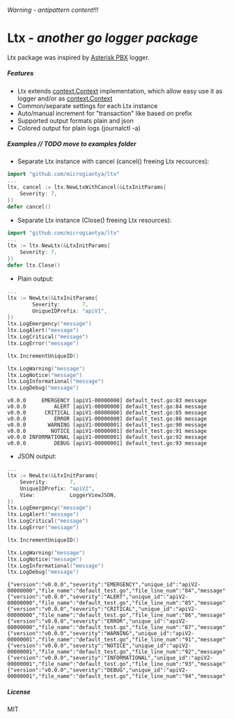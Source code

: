 ###### Warning - antipattern content!!!

# Ltx - _another go logger package_
Ltx package was inspired by [Asterisk PBX](https://github.com/asterisk/asterisk) logger.

##### Features
- Ltx extends [context.Context](https://pkg.go.dev/context#Context) implementation, which allow easy use it as logger and/or as [context.Context](https://pkg.go.dev/context#Context)
- Common/separate settings for each Ltx instance
- Auto/manual increment for "transaction" like based on prefix
- Supported output formats plain and json
- Colored output for plain logs (journalctl -a)

##### Examples // TODO move to examples folder
- Separate Ltx instance with cancel (cancel() freeing Ltx recources):
```go
import "github.com/microgiantya/ltx"
...
ltx, cancel := ltx.NewLtxWithCancel(&LtxInitParams{
	Severity: 7,
})
defer cancel()
```

- Separate Ltx instance (Close() freeing Ltx resources):
```go
import "github.com/microgiantya/ltx"
...
ltx := ltx.NewLtx(&LtxInitParams{
	Severity: 7,
})
defer ltx.Close()
```

- Plain output:
```go
...
ltx := NewLtx(&LtxInitParams{
		Severity:       7,
		UniqueIDPrefix: "apiV1",
})
ltx.LogEmergency("message")
ltx.LogAlert("message")
ltx.LogCritical("message")
ltx.LogError("message")

ltx.IncrementUniqueID()

ltx.LogWarning("message")
ltx.LogNotice("message")
ltx.LogInformational("message")
ltx.LogDebug("message")
```

```
v0.0.0     EMERGENCY [apiV1-00000000] default_test.go:83 message
v0.0.0         ALERT [apiV1-00000000] default_test.go:84 message
v0.0.0      CRITICAL [apiV1-00000000] default_test.go:85 message
v0.0.0         ERROR [apiV1-00000000] default_test.go:86 message
v0.0.0       WARNING [apiV1-00000001] default_test.go:90 message
v0.0.0        NOTICE [apiV1-00000001] default_test.go:91 message
v0.0.0 INFORMATIONAL [apiV1-00000001] default_test.go:92 message
v0.0.0         DEBUG [apiV1-00000001] default_test.go:93 message
```

- JSON output:
```go
...
ltx := NewLtx(&LtxInitParams{
	Severity:       7,
	UniqueIDPrefix: "apiV2",
	View:           LoggerViewJSON,
})
ltx.LogEmergency("message")
ltx.LogAlert("message")
ltx.LogCritical("message")
ltx.LogError("message")

ltx.IncrementUniqueID()

ltx.LogWarning("message")
ltx.LogNotice("message")
ltx.LogInformational("message")
ltx.LogDebug("message")
```

```
{"version":"v0.0.0","severity":"EMERGENCY","unique_id":"apiV2-00000000","file_name":"default_test.go","file_line_num":"84","message":"message"}
{"version":"v0.0.0","severity":"ALERT","unique_id":"apiV2-00000000","file_name":"default_test.go","file_line_num":"85","message":"message"}
{"version":"v0.0.0","severity":"CRITICAL","unique_id":"apiV2-00000000","file_name":"default_test.go","file_line_num":"86","message":"message"}
{"version":"v0.0.0","severity":"ERROR","unique_id":"apiV2-00000000","file_name":"default_test.go","file_line_num":"87","message":"message"}
{"version":"v0.0.0","severity":"WARNING","unique_id":"apiV2-00000001","file_name":"default_test.go","file_line_num":"91","message":"message"}
{"version":"v0.0.0","severity":"NOTICE","unique_id":"apiV2-00000001","file_name":"default_test.go","file_line_num":"92","message":"message"}
{"version":"v0.0.0","severity":"INFORMATIONAL","unique_id":"apiV2-00000001","file_name":"default_test.go","file_line_num":"93","message":"message"}
{"version":"v0.0.0","severity":"DEBUG","unique_id":"apiV2-00000001","file_name":"default_test.go","file_line_num":"94","message":"message"}
```

##### License

MIT

